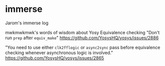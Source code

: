 # immerse

Jarom's immerse log

mwkmwkmwk's words of wisdom about Yosy Equivalence checking
"Don't run `prep` after `equiv_make`" https://github.com/YosysHQ/yosys/issues/2886

"You need to use either `clk2fflogic` or `async2sync` pass before equivalence checking whenever asynchronous logic is involved." https://github.com/YosysHQ/yosys/issues/2865


